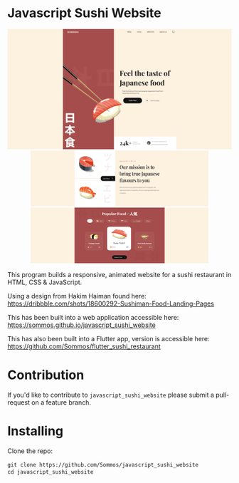 # Javascript Sushi Website

<p align="center">
    <img src="image_0.png" width="800" />
    <img src="image_1.png" width="400" height="125" />
    <img src="image_2.png" width="400" height="125" />
</p>

This program builds a responsive, animated website for a sushi restaurant in HTML, CSS & JavaScript.

Using a design from Hakim Haiman found here: https://dribbble.com/shots/18600292-Sushiman-Food-Landing-Pages

This has been built into a web application accessible here: https://sommos.github.io/javascript_sushi_website

This has also been built into a Flutter app, version is accessible here: https://github.com/Sommos/flutter_sushi_restaurant

# Contribution

If you'd like to contribute to `javascript_sushi_website` please submit a pull-request on a feature branch.

# Installing

Clone the repo:

    git clone https://github.com/Sommos/javascript_sushi_website
    cd javascript_sushi_website

